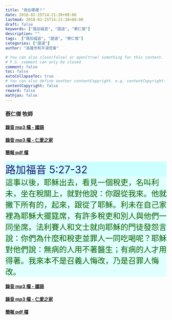 ```yaml
---
title: "我在哪裡？"
date: 2018-02-25T14:21:20+08:00
lastmod: 2018-02-25T14:21:20+08:00
draft: false
keywords: ["路加福音", "證道", "蔡仁傑"]
description: ""
tags:  ["路加福音", "證道", "蔡仁傑"]
categories: ["證道"]
author: "高雄市和平浸信會"

# You can also close(false) or open(true) something for this content.
# P.S. comment can only be closed
comment: false
toc: false
autoCollapseToc: true
# You can also define another contentCopyright. e.g. contentCopyright: "This is another copyright."
contentCopyright: false
reward: false
mathjax: false
---
```


### 蔡仁傑 牧師

#### [錄音 mp3 檔 - 國語](/mp3-s/s2018225c.mp3 "我在哪裡？ - 國語")

#### [錄音 mp3 檔 - 仁愛之家](/mp3-s/s20180225k.mp3 "我在哪裡？ - 仁愛之家")

#### [簡報 pdf 檔](/pdf-s/s20180225.pdf "我在哪裡？")

<div style="background-color:#CCFFFF"><font size="6", color="#191970">
路加福音 5:27-32
</font>
</div>

<div style="background-color:#E0FFFF"><font size="5", color="#006400">
這事以後，耶穌出去，看見一個稅吏，名叫利未，坐在稅關上，就對他說：你跟從我來。他就撇下所有的，起來，跟從了耶穌。利未在自己家裡為耶穌大擺筵席，有許多稅吏和別人與他們一同坐席。法利賽人和文士就向耶穌的門徒發怨言說：你們為什麼和稅吏並罪人一同吃喝呢？耶穌對他們說：無病的人用不著醫生；有病的人才用得著。我來本不是召義人悔改，乃是召罪人悔改。
</font>
</div>

#### [錄音 mp3 檔 - 國語](/mp3-s/s2018225c.mp3 "我在哪裡？ - 國語")

#### [錄音 mp3 檔 - 仁愛之家](/mp3-s/s20180225k.mp3 "我在哪裡？ - 仁愛之家")

#### [簡報 pdf 檔](/pdf-s/s20180225.pdf "我在哪裡？")